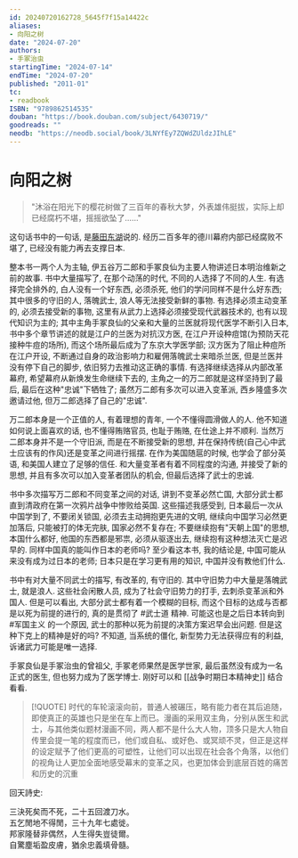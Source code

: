 ```yaml
---
id: 20240720162728_5645f7f15a14422c
aliases:
- 向阳之树
date: "2024-07-20"
authors:
- 手冢治虫
startingTime: "2024-07-14"
endTime: "2024-07-20"
published: "2011-01"
tc:
- readbook
ISBN: "9789862514535"
douban: "https://book.douban.com/subject/6430719/"
goodreads: ""
neodb: "https://neodb.social/book/3LNYfEy7ZQWdZUldzJIhLE"
---
```


# 向阳之树

> "沐浴在阳光下的樱花树做了三百年的春秋大梦，外表雄伟挺拔，实际上却已经腐朽不堪，摇摇欲坠了……"

这句话书中的一句话, 是[藤田东湖](https://zh.wikipedia.org/zh-tw/%E8%97%A4%E7%94%B0%E6%9D%B1%E6%B9%96)说的.
经历二百多年的德川幕府内部已经腐败不堪了, 已经没有能力再去支撑日本.

整本书一两个人为主轴, 伊五谷万二郎和手冢良仙为主要人物讲述日本明治维新之前的故事.
书中大量描写了, 在那个动荡的时代, 不同的人选择了不同的人生.
有选择完全排外的, 白人没有一个好东西, 必须杀死, 他们的学问同样不是什么好东西;
其中很多的守旧的人, 落魄武士, 浪人等无法接受新鲜的事物.
有选择必须主动变革的, 必须去接受新的事物, 这里有从武力上选择必须接受现代武器技术的, 也有以现代知识为主的;
其中主角手冢良仙的父亲和大量的兰医就将现代医学不断引入日本, 书中多个章节讲述的就是江户的兰医为对抗汉方医, 在江户开设种痘馆(为预防天花接种牛痘的场所), 而这个场所最后成为了东京大学医学部;
汉方医为了阻止种痘所在江户开设, 不断通过自身的政治影响力和雇佣落魄武士来暗杀兰医, 但是兰医并没有停下自己的脚步, 依旧努力去推动这正确的事情.
有选择继续选择从内部改革幕府, 希望幕府从新焕发生命继续下去的, 主角之一的万二郎就是这样坚持到了最后, 最后在这种"忠诚"下牺牲了;
虽然万二郎有多次可以进入变革派, 西乡隆盛多次邀请过他, 但万二郎选择了自己的"忠诚".

万二郎本身是一个正值的人, 有着理想的青年, 一个不懂得圆滑做人的人.
他不知道如何说上面喜欢的话, 也不懂得贿赂官员, 也耻于贿赂, 在仕途上并不顺利.
当然万二郎本身并不是一个守旧派, 而是在不断接受新的思想, 并在保持传统(自己心中武士应该有的作风)还是变革之间进行摇摆.
在作为美国随扈的时候, 也学会了部分英语, 和美国人建立了足够的信任.
和大量变革者有着不同程度的沟通, 并接受了新的思想, 并且有多次可以加入变革者团队的机会, 但最后选择了武士的忠诚.

书中多次描写万二郎和不同变革之间的对话, 讲到不变革必然亡国, 大部分武士都直到清政府在第一次鸦片战争中惨败给英国.
这些描述我感受到, 日本最后一次从中国学到了, 不要闭关锁国, 必须去主动拥抱更先进的文明, 继续向中国学习必然更加落后, 只能被打的体无完肤, 国家必然不复存在;
不要继续抱有"天朝上国"的思想, 本国什么都好, 他国的东西都是邪祟, 必须从驱逐出去, 继续抱有这种想法灭亡是迟早的.
同样中国真的能叫作日本的老师吗? 至少看这本书, 我的结论是, 中国可能从来没有成为过日本的老师; 日本只是在学习更有用的知识, 中国并没有教他们什么.

书中有对大量不同武士的描写, 有改革的, 有守旧的.
其中守旧势力中大量是落魄武士, 就是浪人.
这些社会闲散人员, 成为了社会守旧势力的打手, 去刺杀变革派和外国人.
但是可以看出, 大部分武士都有着一个模糊的目标, 而这个目标的达成与否都是以死为前提的进行的, 真的是贯彻了 #武士道 精神.
可能这也是之后日本转向到 #军国主义 的一个原因, 武士的那种以死为前提的决策方案迟早会出问题.
但是这种下克上的精神是好的吗? 不知道, 当系统的僵化, 新型势力无法获得应有的利益, 诉诸武力可能是唯一选择.

手冢良仙是手冢治虫的曾祖父, 手冢老师果然是医学世家, 最后虽然没有成为一名正式的医生, 但也努力成为了医学博士.
刚好可以和 [[战争时期日本精神史]] 结合看看.

> [!QUOTE]
> 时代的车轮滚滚向前，普通人被碾压，略有能力者在其后追随，即使真正的英雄也只是坐在车上而已。漫画的采用双主角，分别从医生和武士，与其他类似题材漫画不同，两人都不是什么大人物，顶多只是大人物自传里会提一笔的程度而已，他们或自私、或好色、或冥顽不灵，但正是这样的设定赋予了他们更高的可塑性，让他们可以出现在社会各个角落，以他们的视角让人更加全面地感受幕末的变革之风，也更加体会到底层百姓的痛苦和历史的沉重

回天詩史:

三決死矣而不死，二十五回渡刀水。  
五乞閒地不得閒，三十九年七處徙。  
邦家隆替非偶然，人生得失豈徒爾。  
自驚塵垢盈皮膚，猶余忠義填骨髓。
